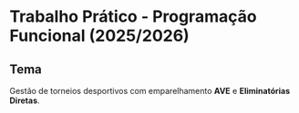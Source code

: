 # Trabalho Prático - Programação Funcional (2025/2026)

## Tema
Gestão de torneios desportivos com emparelhamento **AVE** e **Eliminatórias Diretas**.

